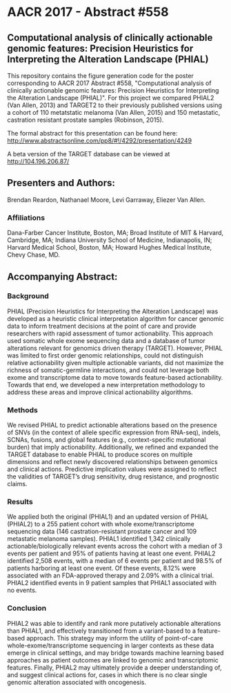 # AACR 2017 - Abstract #558
## Computational analysis of clinically actionable genomic features: Precision Heuristics for Interpreting the Alteration Landscape (PHIAL)

This repository contains the figure generation code for the poster corresponding to AACR 2017 Abstract #558, "Computational analysis of clinically actionable genomic features: Precision Heuristics for Interpreting the Alteration Landscape (PHIAL)". For this project we compared PHIAL2 (Van Allen, 2013) and TARGET2 to their previously published versions using a cohort of 110 metatstatic melanoma (Van Allen, 2015) and 150 metastatic, castration resistant prostate samples (Robinson, 2015). 

The formal abstract for this presentation can be found here: http://www.abstractsonline.com/pp8/#!/4292/presentation/4249

A beta version of the TARGET database can be viewed at http://104.196.206.87/

## Presenters and Authors: 
Brendan Reardon, Nathanael Moore, Levi Garraway, Eliezer Van Allen.
### Affiliations
Dana-Farber Cancer Institute, Boston, MA; Broad Institute of MIT & Harvard, Cambridge, MA; Indiana University School of Medicine, Indianapolis, IN; Harvard Medical School, Boston, MA; Howard Hughes Medical Institute, Chevy Chase, MD.  

## Accompanying Abstract: 
### Background
PHIAL (Precision Heuristics for Interpreting the Alteration Landscape) was developed as a heuristic clinical interpretation algorithm for cancer genomic data to inform treatment decisions at the point of care and provide researchers with rapid assessment of tumor actionability. This approach used somatic whole exome sequencing data and a database of tumor alterations relevant for genomics driven therapy (TARGET). However, PHIAL was limited to first order genomic relationships, could not distinguish relative actionability given multiple actionable variants, did not maximize the richness of somatic-germline interactions, and could not leverage both exome and transcriptome data to move towards feature-based actionability. Towards that end, we developed a new interpretation methodology to address these areas and improve clinical actionability algorithms.
### Methods
We revised PHIAL to predict actionable alterations based on the presence of SNVs (in the context of allele specific expression from RNA-seq), indels, SCNAs, fusions, and global features (e.g., context-specific mutational burden) that imply actionability. Additionally, we refined and expanded the TARGET database to enable PHIAL to produce scores on multiple dimensions and reflect newly discovered relationships between genomics and clinical actions. Predictive implication values were assigned to reflect the validities of TARGET’s drug sensitivity, drug resistance, and prognostic claims.
### Results
We applied both the original (PHIAL1) and an updated version of PHIAL (PHIAL2) to a 255 patient cohort with whole exome/transcriptome sequencing data (146 castration-resistant prostate cancer and 109 metastatic melanoma samples). PHIAL1 identified 1,342 clinically actionable/biologically relevant events across the cohort with a median of 3 events per patient and 95% of patients having at least one event. PHIAL2 identified 2,508 events, with a median of 6 events per patient and 98.5% of patients harboring at least one event. Of these events, 8.12% were associated with an FDA-approved therapy and 2.09% with a clinical trial. PHIAL2 identified events in 9 patient samples that PHIAL1 associated with no events.
### Conclusion
PHIAL2 was able to identify and rank more putatively actionable alterations than PHIAL1, and effectively transitioned from a variant-based to a feature-based approach. This strategy may inform the utility of point-of-care whole-exome/transcriptome sequencing in larger contexts as these data emerge in clinical settings, and may bridge towards machine learning based approaches as patient outcomes are linked to genomic and transcriptomic features. Finally, PHIAL2 may ultimately provide a deeper understanding of, and suggest clinical actions for, cases in which there is no clear single genomic alteration associated with oncogenesis.
